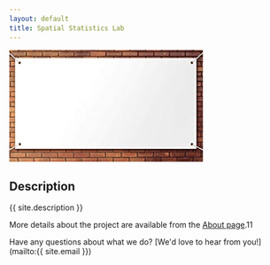 ```yaml
---
layout: default
title: Spatial Statistics Lab 
---
```


![Group Website banner](images/site_banner.png)

## Description
{{ site.description }}

More details about the project are available from the [About page](about).11

Have any questions about what we do? [We'd love to hear from you!](mailto:{{ site.email }})
